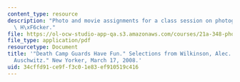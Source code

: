 ```yaml
---
content_type: resource
description: "Photo and movie assignments for a class session on photographs by Karl\
  \ H\xF6cker."
file: https://ol-ocw-studio-app-qa.s3.amazonaws.com/courses/21a-348-photography-and-truth-spring-2008/34cffd91ce9ff3c01e83ef910519c416_MIT21A_348S08_guards.pdf
file_type: application/pdf
resourcetype: Document
title: '"Death Camp Guards Have Fun." Selections from Wilkinson, Alec. "Picturing
  Auschwitz." New Yorker, March 17, 2008.'
uid: 34cffd91-ce9f-f3c0-1e83-ef910519c416
---
```

